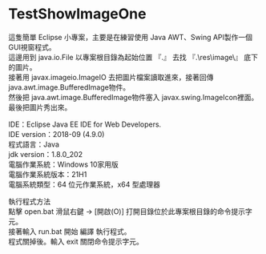 # TestShowImageOne

這隻簡單 Eclipse 小專案，主要是在練習使用 Java AWT、Swing API製作一個GUI視窗程式。  
這邊用到 java.io.File 以專案根目錄為起始位置 『.』 去找 『.\res\image\』 底下的圖片。  
接著用 javax.imageio.ImageIO 去把圖片檔案讀取進來，接著回傳 java.awt.image.BufferedImage物件。  
然後把 java.awt.image.BufferedImage物件塞入 javax.swing.ImageIcon裡面。  
最後把圖片秀出來。  

IDE：Eclipse Java EE IDE for Web Developers.  
IDE version：2018-09 (4.9.0)  
程式語言：Java  
jdk version：1.8.0_202  
電腦作業系統：Windows 10家用版  
電腦作業系統版本：21H1  
電腦系統類型：64 位元作業系統，x64 型處理器  

執行程式方法  
點擊 open.bat 滑鼠右鍵 -> [開啟(O)] 打開目錄位於此專案根目錄的命令提示字元。  
接著輸入 run.bat 開始 編譯 執行程式。  
程式關掉後。輸入 exit 關閉命令提示字元。  
